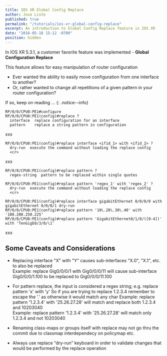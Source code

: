 ```yaml
---
title: IOS XR Global Config Replace
author: Jose Liste
published: true
permalink: "/tutorials/ios-xr-global-config-replace"
excerpt: An introduction to Global Config Replace feature in IOS XR
date: "2016-05-18 15:12 -0700"
position: hidden
---
```


>
In IOS XR 5.3.1, a customer favorite feature was implemented - **Global Configuration Replace**  
>
This feature allows for easy manipulation of router configuration
>
*  Ever wanted the ability to easily move configuration from one interface to another?
*  Or, rather wanted to change all repetitions of a given pattern in your router configuration?
>
If so, keep on reading ...
{: .notice--info}

```
RP/0/0/CPU0:PE1#configure
RP/0/0/CPU0:PE1(config)#replace ?
  interface  replace configuration for an interface
  pattern    replace a string pattern in configuration
```

xxx

```
RP/0/0/CPU0:PE1(config)#replace interface <ifid_1> with <ifid_2> ?
  dry-run  execute the command without loading the replace config
  <cr>
```

xxx

```
RP/0/0/CPU0:PE1(config)#replace pattern ?
  regex-string  pattern to be replaced within single quotes
  
RP/0/0/CPU0:PE1(config)#replace pattern 'regex_1' with 'regex_2' ?
  dry-run  execute the command without loading the replace config
  <cr>  
```

```
RP/0/0/CPU0:PE1(config)#replace interface gigabitEthernet 0/0/0/0 with gigabitEthernet 0/0/0/1 dry-run
RP/0/0/CPU0:PE1(config)#replace pattern '10\.20\.30\.40' with '100.200.250.225‘
RP/0/0/CPU0:PE1(config)#replace pattern 'GigabitEthernet0/1/0/([0-4])' with 'TenGigE0/3/0/\1'
```

xxx

## Some Caveats and Considerations

*  Replacing interface "X" with "Y" causes sub-interfaces "X.0", "X.1", etc. to also be replaced   
Example: replace Gig0/0/0/1 with Gig0/0/0/11 will cause sub-interface Gig0/0/0/1.100 to be replaced to Gig0/0/0/11.100

*  For pattern replace, the input is considered a regex string; e.g. replace pattern 'x' with 'y'
So if you are trying to replace 1.2.3.4 remember to escape the '.' as otherwise it would match any char
Example: replace pattern '1.2.3.4' with '25.26.27.28' will match and replace both 1.2.3.4 and 10203040  
Example: replace pattern '1\.2\.3\.4' with '25.26.27.28' will match only 1.2.3.4 and not 10203040

*  Renaming class-maps or groups itself with replace may not go thru the commit due to classmap interdependecy on policymap etc.

*  Always use replace “dry-run” keyboard in order to validate changes that would be performed by the replace operation




